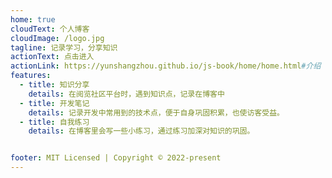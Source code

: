 ```yaml
---
home: true
cloudText: 个人博客
cloudImage: /logo.jpg
tagline: 记录学习，分享知识
actionText: 点击进入
actionLink: https://yunshangzhou.github.io/js-book/home/home.html#介绍
features:
  - title: 知识分享
    details: 在阅览社区平台时，遇到知识点，记录在博客中
  - title: 开发笔记
    details: 记录开发中常用到的技术点，便于自身巩固积累，也使访客受益。
  - title: 自我练习
    details: 在博客里会写一些小练习，通过练习加深对知识的巩固。


footer: MIT Licensed | Copyright © 2022-present
---
```


